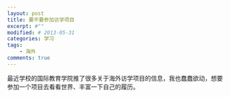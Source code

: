 ```yaml
---
layout: post
title: 要不要参加访学项目
excerpt: #""
modified: # 2013-05-31
categories: 学习
tags: 
    - 海外
comments: true
---
```


最近学校的国际教育学院推了很多关于海外访学项目的信息，我也蠢蠢欲动，想要参加一个项目去看看世界、丰富一下自己的履历。